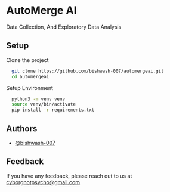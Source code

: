 
# AutoMerge AI

Data Collection, And Exploratory Data Analysis

## Setup

Clone the project
```zsh
  git clone https://github.com/bishwash-007/automergeai.git
  cd automergeai
```
Setup Environment

```zsh
  python3 -m venv venv
  source venv/bin/activate
  pip install -r requirements.txt
```


## Authors

- [@bishwash-007](https://www.github.com/bishwash-007)


## Feedback

If you have any feedback, please reach out to us at cyborgnotpsycho@gmail.com

